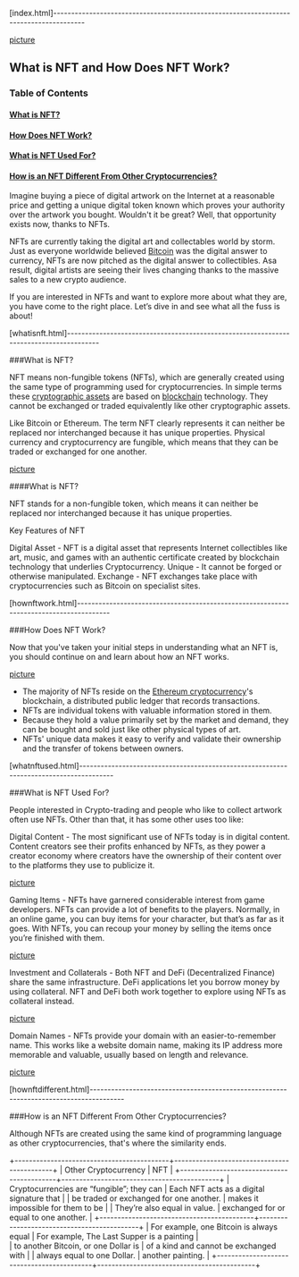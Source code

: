 [index.html]---------------------------------------------------------------------------------------

[picture](nftcover.png)

## What is NFT and How Does NFT Work?

### Table of Contents

#### [What is NFT?](whatisnft.html)

#### [How Does NFT Work?](hownftwork.html)

#### [What is NFT Used For?](whatnftused.html)

#### [How is an NFT Different From Other Cryptocurrencies?](hownftdifferent.html)

Imagine buying a piece of digital artwork on the Internet at a reasonable price and getting a unique
digital token known which proves your authority over the artwork you bought. Wouldn't it be great? Well,
that opportunity exists now, thanks to NFTs.

NFTs are currently taking the digital art and collectables world by storm. Just as everyone worldwide
believed [Bitcoin](https://en.wikipedia.org/wiki/Bitcoin) was the digital answer to currency, NFTs are now
pitched as the digital answer to collectibles.
Asa result, digital artists are seeing their lives changing thanks to the massive sales to a new crypto audience.

If you are interested in NFTs and want to explore more about what they are, you have come to the right place.
Let’s dive in and see what all the fuss is about!

[whatisnft.html]---------------------------------------------------------------------------------------

###What is NFT?

NFT means non-fungible tokens (NFTs), which are generally created using the same type of programming used for
cryptocurrencies. In simple terms these [cryptographic assets](https://en.wikipedia.org/wiki/Cryptocurrency)
are based on [blockchain](https://en.wikipedia.org/wiki/Blockchain) technology. They cannot
be exchanged or traded equivalently like other cryptographic assets.

Like Bitcoin or Ethereum. The term NFT clearly represents it can neither be replaced nor interchanged because
it has unique properties. Physical currency and cryptocurrency are fungible, which means that they can be traded
or exchanged for one another.

[picture](whatNFT.png)

####What is NFT?

NFT stands for a non-fungible token, which means it can neither be replaced nor interchanged because it has
unique properties.

Key Features of NFT

Digital Asset - NFT is a digital asset that represents Internet collectibles like art, music, and games with
an authentic certificate created by blockchain technology that underlies Cryptocurrency.
Unique - It cannot be forged or otherwise manipulated.
Exchange - NFT exchanges take place with cryptocurrencies such as Bitcoin on specialist sites.

[hownftwork.html]---------------------------------------------------------------------------------------

###How Does NFT Work?

Now that you've taken your initial steps in understanding what an NFT is, you should continue on and learn about
how an NFT works.

[picture](ethereum.png)

* The majority of NFTs reside on the [Ethereum cryptocurrency](https://en.wikipedia.org/wiki/Ethereum)'s blockchain,
  a distributed public ledger that records transactions.
* NFTs are individual tokens with valuable information stored in them.
* Because they hold a value primarily set by the market and demand, they can be bought and sold just like other
  physical types of art.
* NFTs' unique data makes it easy to verify and validate their ownership and the transfer of tokens between owners.

[whatnftused.html]---------------------------------------------------------------------------------------

###What is NFT Used For?

People interested in Crypto-trading and people who like to collect artwork often use NFTs. Other than that, it has
some other uses too like:

Digital Content - The most significant use of NFTs today is in digital content. Content creators see their profits
enhanced by NFTs, as they power a creator economy where creators have the ownership of their content over to the
platforms they use to publicize it.

[picture](digitalcontent.png)

Gaming Items - NFTs have garnered considerable interest from game developers. NFTs can provide a lot of benefits
to the players. Normally, in an online game, you can buy items for your character, but that’s as far as it goes.
With NFTs, you can recoup your money by selling the items once you’re finished with them.

[picture](gameitem.png)

Investment and Collaterals - Both NFT and DeFi (Decentralized Finance) share the same infrastructure. DeFi applications
let you borrow money by using collateral. NFT and DeFi both work together to explore using NFTs as collateral instead.

[picture](nftdefi.png)

Domain Names - NFTs provide your domain with an easier-to-remember name. This works like a website domain name, making
its IP address more memorable and valuable, usually based on length and relevance.

[picture](nftdomain.png)

[hownftdifferent.html]---------------------------------------------------------------------------------------

###How is an NFT Different From Other Cryptocurrencies?

Although NFTs are created using the same kind of programming language as other cryptocurrencies, that's where
the similarity ends.

+-------------------------------------------+--------------------------------------------+
|              Other Cryptocurrency         |                  NFT                       |
+-------------------------------------------+--------------------------------------------+
| Cryptocurrencies are “fungible”; they can | Each NFT acts as a digital signature that  |
| be traded or exchanged for one another.   | makes it impossible for them to be         |
| They’re also equal in value.              | exchanged for or equal to one another.     |
+-------------------------------------------+--------------------------------------------+
| For example, one Bitcoin is always equal  | For example, The Last Supper is a painting |  
| to another Bitcoin, or one Dollar is      | of a kind and cannot be exchanged with     |
| always equal to one Dollar.               | another painting.                          |
+-------------------------------------------+--------------------------------------------+

